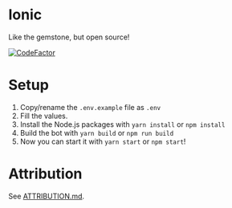 # Ionic
Like the gemstone, but open source!


[![CodeFactor](https://www.codefactor.io/repository/github/ionic-bot/bot/badge)](https://www.codefactor.io/repository/github/ionic-bot/bot)

# Setup
1. Copy/rename the `.env.example` file as `.env`
2. Fill the values.
3. Install the Node.js packages with `yarn install` or `npm install`
4. Build the bot with `yarn build` or `npm run build`
5. Now you can start it with `yarn start` or `npm start`!

# Attribution
See [ATTRIBUTION.md](./ATTRIBUTION.md).
